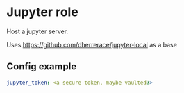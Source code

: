 # Jupyter role

Host a jupyter server.

Uses https://github.com/dherrerace/jupyter-local as a base

## Config example

```yml
jupyter_token: <a secure token, maybe vaulted?>

```
